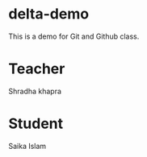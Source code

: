 # delta-demo
This is a demo for Git and Github class.


# Teacher
 Shradha khapra

 # Student
  Saika Islam
  
